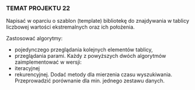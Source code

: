 ### TEMAT PROJEKTU 22
Napisać w oparciu o szablon (template) bibliotekę do znajdywania w tablicy liczbowej
wartości ekstremalnych oraz ich położenia.

Zastosować algorytmy:
- pojedynczego przeglądania kolejnych elementów tablicy,
- przeglądania parami.
 Każdy z powyższych dwóch algorytmów zaimplementować w wersji:
- iteracyjnej
- rekurencyjnej.
Dodać metody dla mierzenia czasu wyszukiwania. Przeprowadzić porównanie dla min.
jednego zestawu danych. 
